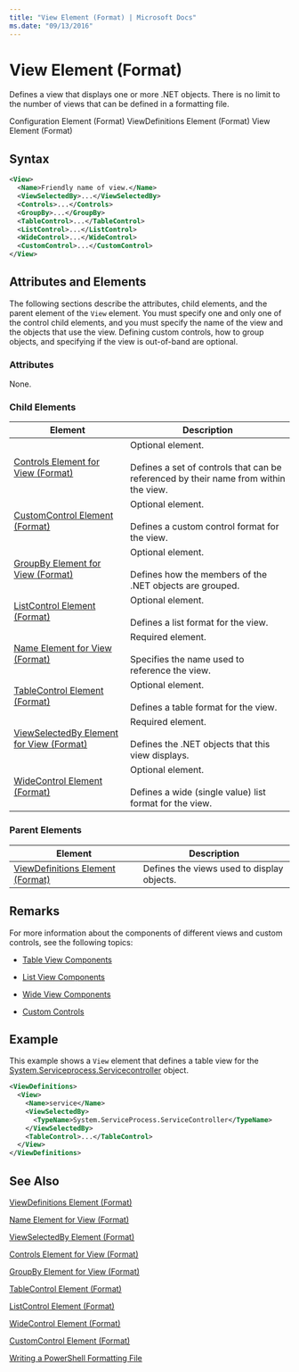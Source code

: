 ```yaml
---
title: "View Element (Format) | Microsoft Docs"
ms.date: "09/13/2016"
---
```

# View Element (Format)

Defines a view that displays one or more .NET objects. There is no limit to the number of views that can be defined in a formatting file.

Configuration Element (Format)
ViewDefinitions Element (Format)
View Element (Format)

## Syntax

```xml
<View>
  <Name>Friendly name of view.</Name>
  <ViewSelectedBy>...</ViewSelectedBy>
  <Controls>...</Controls>
  <GroupBy>...</GroupBy>
  <TableControl>...</TableControl>
  <ListControl>...</ListControl>
  <WideControl>...</WideControl>
  <CustomControl>...</CustomControl>
</View>
```

## Attributes and Elements

The following sections describe the attributes, child elements, and the parent element of the `View` element. You must specify one and only one of the control child elements, and you must specify the name of the view and the objects that use the view. Defining custom controls, how to group objects, and specifying if the view is out-of-band are optional.

### Attributes

None.

### Child Elements

|Element|Description|
|-------------|-----------------|
|[Controls Element for View (Format)](./controls-element-for-view-format.md)|Optional element.<br /><br /> Defines a set of controls that can be referenced by their name from within the view.|
|[CustomControl Element (Format)](./customcontrol-element-for-groupby-format.md)|Optional element.<br /><br /> Defines a custom control format for the view.|
|[GroupBy Element for View (Format)](./groupby-element-for-view-format.md)|Optional element.<br /><br /> Defines how the members of the .NET objects are grouped.|
|[ListControl Element (Format)](./listcontrol-element-format.md)|Optional element.<br /><br /> Defines a list format for the view.|
|[Name Element for View (Format)](./name-element-for-view-format.md)|Required element.<br /><br /> Specifies the name used to reference the view.|
|[TableControl Element (Format)](./tablecontrol-element-format.md)|Optional element.<br /><br /> Defines a table format for the view.|
|[ViewSelectedBy Element for View (Format)](./viewselectedby-element-format.md)|Required element.<br /><br /> Defines the .NET objects that this view displays.|
|[WideControl Element (Format)](./widecontrol-element-format.md)|Optional element.<br /><br /> Defines a wide (single value) list format for the view.|

### Parent Elements

|Element|Description|
|-------------|-----------------|
|[ViewDefinitions Element (Format)](./viewdefinitions-element-format.md)|Defines the views used to display objects.|

## Remarks

For more information about the components of different views and custom controls, see the following topics:

- [Table View Components](./creating-a-table-view.md)

- [List View Components](./creating-a-list-view.md)

- [Wide View Components](./creating-a-wide-view.md)

- [Custom Controls](./creating-custom-controls.md)

## Example

This example shows a `View` element that defines a table view for the [System.Serviceprocess.Servicecontroller](/dotnet/api/System.ServiceProcess.ServiceController) object.

```xml
<ViewDefinitions>
  <View>
    <Name>service</Name>
    <ViewSelectedBy>
      <TypeName>System.ServiceProcess.ServiceController</TypeName>
    </ViewSelectedBy>
    <TableControl>...</TableControl>
  </View>
</ViewDefinitions>

```

## See Also

[ViewDefinitions Element (Format)](./viewdefinitions-element-format.md)

[Name Element for View (Format)](./name-element-for-view-format.md)

[ViewSelectedBy Element (Format)](./viewselectedby-element-format.md)

[Controls Element for View (Format)](./controls-element-for-view-format.md)

[GroupBy Element for View (Format)](./groupby-element-for-view-format.md)

[TableControl Element (Format)](./tablecontrol-element-format.md)

[ListControl Element (Format)](./listcontrol-element-format.md)

[WideControl Element (Format)](./widecontrol-element-format.md)

[CustomControl Element (Format)](./customcontrol-element-for-groupby-format.md)

[Writing a PowerShell Formatting File](./writing-a-powershell-formatting-file.md)
